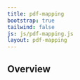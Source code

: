 ```yaml
---
title: pdf-mapping
bootstrap: true
tailwind: false
js: js/pdf-mapping.js
layout: pdf-mapping
---
```


## Overview
